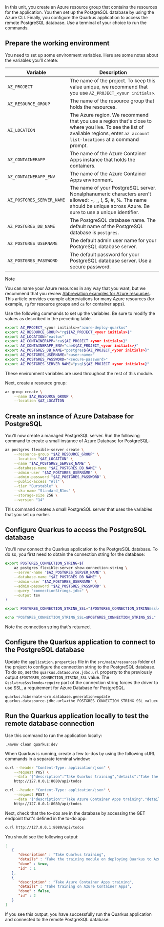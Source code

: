 In this unit, you create an Azure resource group that contains the resources for the application. You then set up the PostgreSQL database by using the Azure CLI. Finally, you configure the Quarkus application to access the remote PostgreSQL database. Use a terminal of your choice to run the commands.

## Prepare the working environment

You need to set up some environment variables. Here are some notes about the variables you'll create:

| Variable | Description |
|-|-|
| `AZ_PROJECT` | The name of the project. To keep this value unique, we recommend that you use `AZ_PROJECT_<your initials>`. |
| `AZ_RESOURCE_GROUP` | The name of the resource group that holds the resources. |
| `AZ_LOCATION` | The Azure region. We recommend that you use a region that's close to where you live. To see the list of available regions, enter `az account list-locations` at a command prompt. |
| `AZ_CONTAINERAPP` | The name of the Azure Container Apps instance that holds the containers. |
| `AZ_CONTAINERAPP_ENV` | The name of the Azure Container Apps environment. |
| `AZ_POSTGRES_SERVER_NAME` | The name of your PostgreSQL server. Nonalphanumeric characters aren't allowed: -, _, !, $, #, %. The name should be unique across Azure. Be sure to use a unique identifier. |
| `AZ_POSTGRES_DB_NAME` | The PostgreSQL database name. The default name of the PostgreSQL database is `postgres`. |
| `AZ_POSTGRES_USERNAME` | The default admin user name for your PostgreSQL database server. |
| `AZ_POSTGRES_PASSWORD` | The default password for your PostgreSQL database server. Use a secure password. |

> [!NOTE]
> You can name your Azure resources in any way that you want, but we recommend that you review [Abbreviation examples for Azure resources](/azure/cloud-adoption-framework/ready/azure-best-practices/resource-abbreviations). This article provides example abbreviations for many Azure resources (for example, `rg` for resource groups and `ca` for container apps).

Use the following commands to set up the variables. Be sure to modify the values as described in the preceding table.

```bash
export AZ_PROJECT_<your initials>="azure-deploy-quarkus"
export AZ_RESOURCE_GROUP="rg${AZ_PROJECT_<your initials>}"
export AZ_LOCATION="eastus"
export AZ_CONTAINERAPP="ca${AZ_PROJECT_<your initials>}"
export AZ_CONTAINERAPP_ENV="cae${AZ_PROJECT_<your initials>}"
export AZ_POSTGRES_DB_NAME="postgres${AZ_PROJECT_<your initials>}"
export AZ_POSTGRES_USERNAME="<user-name>"
export AZ_POSTGRES_PASSWORD="<secure-password>"
export AZ_POSTGRES_SERVER_NAME="psql${AZ_PROJECT_<your initials>}"
```

These environment variables are used throughout the rest of this module.

Next, create a resource group:

```bash
az group create \
    --name $AZ_RESOURCE_GROUP \
    --location $AZ_LOCATION
```

## Create an instance of Azure Database for PostgreSQL

You'll now create a managed PostgreSQL server. Run the following command to create a small instance of Azure Database for PostgreSQL:

```bash
az postgres flexible-server create \
    --resource-group "$AZ_RESOURCE_GROUP" \
    --location "$AZ_LOCATION" \
    --name "$AZ_POSTGRES_SERVER_NAME" \
    --database-name "$AZ_POSTGRES_DB_NAME" \
    --admin-user "$AZ_POSTGRES_USERNAME" \
    --admin-password "$AZ_POSTGRES_PASSWORD" \
    --public-access "All" \
    --tier "Burstable" \
    --sku-name "Standard_B1ms" \
    --storage-size 256 \
    --version "14"
```

This command creates a small PostgreSQL server that uses the variables that you set up earlier.

## Configure Quarkus to access the PostgreSQL database

You'll now connect the Quarkus application to the PostgreSQL database. To do so, you first need to obtain the connection string for the database:

```bash
export POSTGRES_CONNECTION_STRING=$(
    az postgres flexible-server show-connection-string \
    --server-name "$AZ_POSTGRES_SERVER_NAME" \
    --database-name "$AZ_POSTGRES_DB_NAME" \
    --admin-user "$AZ_POSTGRES_USERNAME" \
    --admin-password "$AZ_POSTGRES_PASSWORD" \
    --query "connectionStrings.jdbc" \
    --output tsv
)

export POSTGRES_CONNECTION_STRING_SSL="$POSTGRES_CONNECTION_STRING&ssl=true&sslmode=require"

echo "POSTGRES_CONNECTION_STRING_SSL=$POSTGRES_CONNECTION_STRING_SSL"
```

Note the connection string that's returned.

## Configure the Quarkus application to connect to the PostgreSQL database

Update the `application.properties` file in the `src/main/resources` folder of the project to configure the connection string to the PostgreSQL database. To do so, set the `quarkus.datasource.jdbc.url` property to the previously output `$POSTGRES_CONNECTION_STRING_SSL` value. The `&ssl=true&sslmode=require` part of the connection string forces the driver to use SSL, a requirement for Azure Database for PostgreSQL.

```properties
quarkus.hibernate-orm.database.generation=update
quarkus.datasource.jdbc.url=<the POSTGRES_CONNECTION_STRING_SSL value>
```

## Run the Quarkus application locally to test the remote database connection

Use this command to run the application locally: 

```shell
./mvnw clean quarkus:dev
```

When Quarkus is running, create a few to-dos by using the following cURL commands in a separate terminal window:

```bash
curl --header "Content-Type: application/json" \
    --request POST \
    --data '{"description":"Take Quarkus training","details":"Take the training module on deploying Quarkus to Azure Container Apps","done": "true"}' \
    http://127.0.0.1:8080/api/todos

curl --header "Content-Type: application/json" \
    --request POST \
    --data '{"description":"Take Azure Container Apps training","details":"Take training on Azure Container Apps","done": "false"}' \
    http://127.0.0.1:8080/api/todos
```

Next, check that the to-dos are in the database by accessing the GET endpoint that's defined in the to-do app:

```bash
curl http://127.0.0.1:8080/api/todos
```

You should see the following output:

```json
[
   {
      "description" : "Take Quarkus training",
      "details" : "Take the training module on deploying Quarkus to Azure Container Apps",
      "done" : true,
      "id" : 1
   },
   {
      "description" : "Take Azure Container Apps training",
      "details" : "Take training on Azure Container Apps",
      "done" : false,
      "id" : 2
   }
]
```

If you see this output, you have successfully run the Quarkus application and connected to the remote PostgreSQL database.
